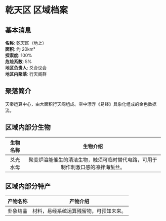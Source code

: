 # 乾天区 区域档案

## 基本消息

**名称**: 乾天区（地上）  
**面积**: 约 20km²  
**探索度**: 100%  
**危险系数**: 5%  
**地区负责人**: 爻合议会  
**地区内聚落**: 行天阁群

## 聚落简介

天秦运算中心，由大面积行天阁组成。空中漂浮《易经》具象化组成的金色数据流。

## 区域内部分生物

|生物名称|生物介绍|
|:---:|:---:|
|爻光水母|聚变炉溢能催生的清洁生物，触须可临时替代电路，可用于制作刺激口感的凉拌海蜇丝。|

## 区域内部分特产

|产物名称|产物介绍|
|:---:|:---:|
|卦象结晶|材料，易经系统运算残留物，可预知未来。|
